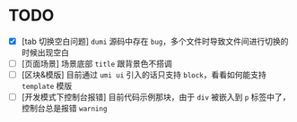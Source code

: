 # TODO

- [x] [tab 切换空白问题] `dumi` 源码中存在 `bug`，多个文件时导致文件间进行切换的时候出现空白
- [ ] [页面场景] 场景底部 `title` 跟背景色不搭调
- [ ] [区块&模版] 目前通过 `umi ui` 引入的话只支持 `block`，看看如何能支持 `template` 模版
- [ ] [开发模式下控制台报错] 目前代码示例那块，由于 `div` 被嵌入到 `p` 标签中了，控制台总是报错 `warning`
